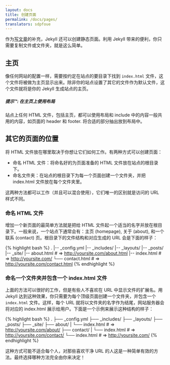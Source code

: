 ```yaml
---
layout: docs
title: 创建页面
permalink: /docs/pages/
translators: sdpfoue
---
```


作为[写文章](../posts/)的补充，Jekyll 还可以创建静态页面。利用 Jekyll 带来的便利，你只需要复制文件或文件夹，就是这么简单。

## 主页

像任何网站的配置一样，需要按约定在站点的要目录下找到 `index.html` 文件，这个文件将被做为主页显示出来。除非你的站点设置了其它的文件作为默认文件，这个文件就将是你的 Jekyll 生成站点的主页。

<div class="note">
  <h5>提示™: 在主页上使用布局</h5>
  <p>
    站点上任何 HTML 文件，包括主页，都可以使用布局和 include 中的内容一般共用的内容，如页面的 header 和 footer. 将合适的部分抽出放到布局中。
  </p>
</div>

## 其它的页面的位置

将 HTML 文件放在哪里取决于你想让它们如何工作。有两种方式可以创建页面：

- 命名 HTML 文件：将命名好的为页面准备的 HTML 文件放在站点的根目录下。
- 命名文件夹：在站点的根目录下为每一个页面创建一个文件夹，并把 index.html 文件放在每个文件夹里。

这两种方法都可以工作（并且可以混合使用），它们唯一的区别就是访问的 URL 样式不同。

### 命名 HTML 文件

增加一个新页面的最简单方法就是把给 HTML 文件起一个适当的名字并放在根目录下。一般来说，一个站点下通常会有：主页 (homepage), 关于 (about), 和一个联系 (contact) 页。根目录下的文件结构和对应生成的 URL 会是下面的样子：

{% highlight bash %}
.
|-- _config.yml
|-- _includes/
|-- _layouts/
|-- _posts/
|-- _site/
|-- about.html    # => http://yoursite.com/about.html
|-- index.html    # => http://yoursite.com/
└── contact.html  # => http://yoursite.com/contact.html
{% endhighlight %}

### 命名一个文件夹并包含一个 index.html 文件

上面的方法可以很好的工作，但是有些人不喜欢在 URL 中显示文件的扩展名。用 Jekyll 达到这种效果，你只需要为每个顶级页面创建一个文件夹，并包含一个 `index.html` 文件。这样，每个 URL 就将以文件夹的名字作为结尾，网站服务器会将对应的 index.html 展示给用户。下面是一个示例来展示这种结构的样子：

{% highlight bash %}
.
├── _config.yml
├── _includes/
├── _layouts/
├── _posts/
├── _site/
├── about/
|   └── index.html  # => http://yoursite.com/about/
├── contact/
|   └── index.html  # => http://yoursite.com/contact/
└── index.html      # => http://yoursite.com/
{% endhighlight %}

这种方式可能不适合每个人，对那些喜欢干净 URL 的人这是一种简单有效的方法。最终选择哪种方法完全由你来决定！
